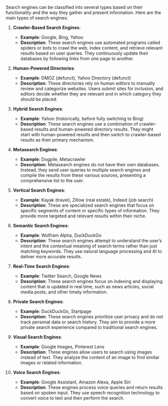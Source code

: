 Search engines can be classified into several types based on their functionality and the way they gather and present information. Here are the main types of search engines:

1. **Crawler-Based Search Engines**:
   - **Example**: Google, Bing, Yahoo
   - **Description**: These search engines use automated programs called spiders or bots to crawl the web, index content, and retrieve relevant results based on user queries. They continuously update their databases by following links from one page to another.

2. **Human-Powered Directories**:
   - **Example**: DMOZ (defunct), Yahoo Directory (defunct)
   - **Description**: These directories rely on human editors to manually review and categorize websites. Users submit sites for inclusion, and editors decide whether they are relevant and in which category they should be placed.

3. **Hybrid Search Engines**:
   - **Example**: Yahoo (historically, before fully switching to Bing)
   - **Description**: These search engines use a combination of crawler-based results and human-powered directory results. They might start with human-powered results and then switch to crawler-based results as their primary mechanism.

4. **Metasearch Engines**:
   - **Example**: Dogpile, Metacrawler
   - **Description**: Metasearch engines do not have their own databases. Instead, they send user queries to multiple search engines and compile the results from these various sources, presenting a comprehensive list to the user.

5. **Vertical Search Engines**:
   - **Example**: Kayak (travel), Zillow (real estate), Indeed (job search)
   - **Description**: These are specialized search engines that focus on specific segments of content or specific types of information. They provide more targeted and relevant results within their niche.

6. **Semantic Search Engines**:
   - **Example**: Wolfram Alpha, DuckDuckGo
   - **Description**: These search engines attempt to understand the user’s intent and the contextual meaning of search terms rather than just matching keywords. They use natural language processing and AI to deliver more accurate results.

7. **Real-Time Search Engines**:
   - **Example**: Twitter Search, Google News
   - **Description**: These search engines focus on indexing and displaying content that is updated in real time, such as news articles, social media posts, and other timely information.

8. **Private Search Engines**:
   - **Example**: DuckDuckGo, Startpage
   - **Description**: These search engines prioritize user privacy and do not track personal data or search history. They aim to provide a more private search experience compared to traditional search engines.

9. **Visual Search Engines**:
   - **Example**: Google Images, Pinterest Lens
   - **Description**: These engines allow users to search using images instead of text. They analyze the content of an image to find similar images or related information.

10. **Voice Search Engines**:
    - **Example**: Google Assistant, Amazon Alexa, Apple Siri
    - **Description**: These engines process voice queries and return results based on spoken input. They use speech recognition technology to convert voice to text and then perform the search.
